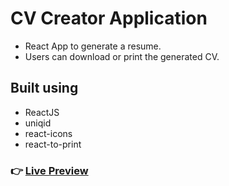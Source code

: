# CV Creator Application

- React App to generate a resume.
- Users can download or print the generated CV.

## Built using
- ReactJS
- uniqid
- react-icons
- react-to-print


### 👉 [Live Preview](https://ohmpatil.github.io/react-cv-application/)